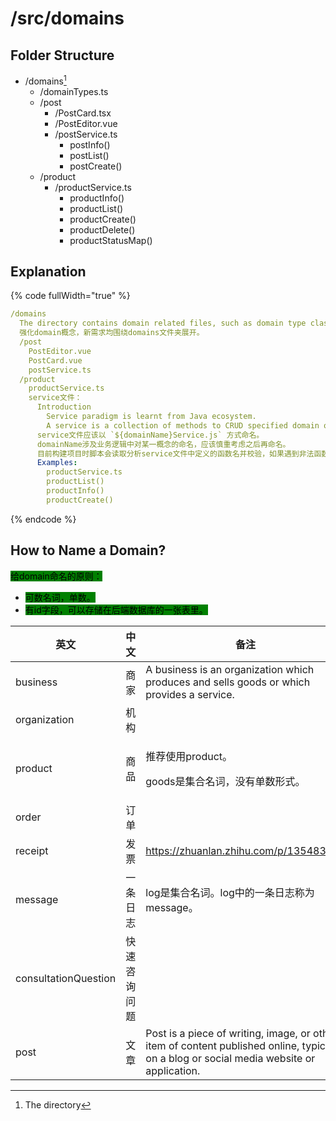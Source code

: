 # /src/domains

## Folder Structure

* /domains[^1]
  * /domainTypes.ts
  * /post
    * /PostCard.tsx
    * /PostEditor.vue
    * /postService.ts
      * postInfo()
      * postList()
      * postCreate()
  * /product
    * /productService.ts
      * productInfo()
      * productList()
      * productCreate()
      * productDelete()
      * productStatusMap()

## Explanation

{% code fullWidth="true" %}
```yaml
/domains
  The directory contains domain related files, such as domain type class files and domain related components.
  强化domain概念，新需求均围绕domains文件夹展开。
  /post
    PostEditor.vue
    PostCard.vue
    postService.ts
  /product
    productService.ts
    service文件：
      Introduction
        Service paradigm is learnt from Java ecosystem.
        A service is a collection of methods to CRUD specified domain objects.
      service文件应该以 `${domainName}Service.js` 方式命名。
      domainName涉及业务逻辑中对某一概念的命名，应该慎重考虑之后再命名。
      目前构建项目时脚本会读取分析service文件中定义的函数名并校验，如果遇到非法函数名将抛出异常。
      Examples:
        productService.ts
        productList()
        productInfo()
        productCreate()
```
{% endcode %}

## How to Name a Domain?

<mark style="background-color:green;">给domain命名的原则：</mark>

* <mark style="background-color:green;">可数名词，单数。</mark>
* <mark style="background-color:green;">有id字段，可以存储在后端数据库的一张表里。</mark>



<table data-full-width="true"><thead><tr><th width="251">英文</th><th width="157.33333333333331">中文</th><th>备注</th></tr></thead><tbody><tr><td>business</td><td>商家</td><td>A business is an organization which produces and sells goods or which provides a service.</td></tr><tr><td>organization</td><td>机构</td><td></td></tr><tr><td>product</td><td>商品</td><td><p>推荐使用product。</p><p>goods是集合名词，没有单数形式。</p></td></tr><tr><td>order</td><td>订单</td><td></td></tr><tr><td>receipt</td><td>发票</td><td><a href="https://zhuanlan.zhihu.com/p/135483316">https://zhuanlan.zhihu.com/p/135483316</a></td></tr><tr><td>message</td><td>一条日志</td><td>log是集合名词。log中的一条日志称为message。</td></tr><tr><td>consultationQuestion</td><td>快速咨询问题</td><td></td></tr><tr><td>post</td><td>文章</td><td>Post is a piece of writing, image, or other item of content published online, typically on a blog or social media website or application.</td></tr></tbody></table>



[^1]: The directory
